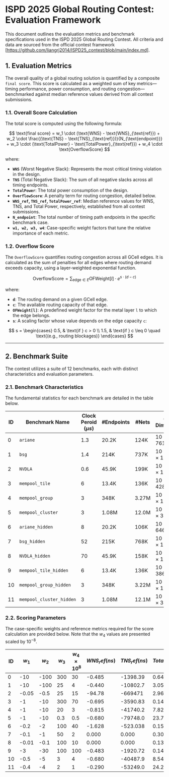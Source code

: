 # ISPD 2025 Global Routing Contest: Evaluation Framework

This document outlines the evaluation metrics and benchmark specifications used in the ISPD 2025 Global Routing Contest. All criteria and data are sourced from the official contest framework [https://github.com/liangrj2014/ISPD25_contest/blob/main/index.md].

## 1. Evaluation Metrics

The overall quality of a global routing solution is quantified by a composite `final score`. This score is calculated as a weighted sum of key metrics—timing performance, power consumption, and routing congestion—benchmarked against median reference values derived from all contest submissions.

### 1.1. Overall Score Calculation

The total score is computed using the following formula:

$$
\text{final score} = w_1 \cdot (\text{WNS} - \text{WNS}_{\text{ref}}) + w_2 \cdot \frac{(\text{TNS} - \text{TNS}_{\text{ref}})}{N_{\text{endpoint}}} + w_3 \cdot (\text{TotalPower} - \text{TotalPower}_{\text{ref}}) + w_4 \cdot \text{OverflowScore}
$$

where:
- **`WNS`** (Worst Negative Slack): Represents the most critical timing violation in the design.
- **`TNS`** (Total Negative Slack): The sum of all negative slacks across all timing endpoints.
- **`TotalPower`**: The total power consumption of the design.
- **`OverflowScore`**: A penalty term for routing congestion, detailed below.
- **`WNS_ref`, `TNS_ref`, `TotalPower_ref`**: Median reference values for WNS, TNS, and Total Power, respectively, established from all contest submissions.
- **`N_endpoint`**: The total number of timing path endpoints in the specific benchmark case.
- **`w1, w2, w3, w4`**: Case-specific weight factors that tune the relative importance of each metric.

### 1.2. Overflow Score

The `OverflowScore` quantifies routing congestion across all GCell edges. It is calculated as the sum of penalties for all edges where routing demand exceeds capacity, using a layer-weighted exponential function.

$$
\text{OverflowScore} = \sum_{\text{edge} \in E} \text{OFWeight}[l] \cdot e^{s \cdot (d-c)}
$$

where:
- **`d`**: The routing demand on a given GCell edge.
- **`c`**: The available routing capacity of that edge.
- **`OFWeight[l]`**: A predefined weight factor for the metal layer `l` to which the edge belongs.
- **`s`**: A scaling factor whose value depends on the edge capacity `c`:

$$
s = \begin{cases}
0.5, & \text{if } c > 0 \\
1.5, & \text{if } c \leq 0 \quad \text{(e.g., routing blockages)}
\end{cases}
$$

---

## 2. Benchmark Suite

The contest utilizes a suite of 12 benchmarks, each with distinct characteristics and evaluation parameters.

### 2.1. Benchmark Characteristics

The fundamental statistics for each benchmark are detailed in the table below.

| ID | Benchmark Name | Clock Peroid $(\mu s)$ | #Endpoints | #Nets | GCell Dimensions |
|----|----------------------------|--------|------------|--------|-----------------------|
| 0 | `ariane` | 1.3 | 20.2K | 124K | 10 × 761 × 761 |
| 1 | `bsg` | 1.4 | 214K | 737K | 10 × 1384 × 1384 |
| 2 | `NVDLA` | 0.6 | 45.9K | 199K | 10 × 1120 × 1120 |
| 3 | `mempool_tile` | 6 | 13.4K | 136K | 10 × 428 × 428 |
| 4 | `mempool_group` | 3 | 348K | 3.27M | 10 × 1611 × 1610 |
| 5 | `mempool_cluster` | 3 | 1.08M | 12.0M | 10 × 3175 × 3175 |
| 6 | `ariane_hidden` | 8 | 20.2K | 106K | 10 × 646 × 646 |
| 7 | `bsg_hidden` | 52 | 215K | 768K | 10 × 1384 × 1384 |
| 8 | `NVDLA_hidden` | 70 | 45.9K | 158K | 10 × 1120 × 1120 |
| 9 | `mempool_tile_hidden` | 6 | 13.4K | 136K | 10 × 386 × 386 |
| 10 | `mempool_group_hidden` | 3 | 348K | 3.22M | 10 × 1611 × 1610 |
| 11 | `mempool_cluster_hidden` | 3 | 1.08M | 12.1M | 10 × 3719 × 3719 |

### 2.2. Scoring Parameters

The case-specific weights and reference metrics required for the score calculation are provided below. Note that the $w_4$ values are presented scaled by $10^{-8}$.

| ID | $w_1$ | $w_2$ | $w_3$ | $w_4 \times 10^{8}$ | $WNS_ref (ns)$ | $TNS_ref (ns)$ | $TotalPower_{ref} (W)$ |
|----|----------|---------|---------|---------------------|----------------|----------------|----------------------|
| 0 | -10 | -100 | 300 | 30 | -0.485 | -1398.39 | 0.646 |
| 1 | -10 | -100 | 25 | 4 | -0.440 | -10802.7 | 3.05 |
| 2 | -0.05 | -0.5 | 25 | 15 | -94.78 | -669471 | 2.96 |
| 3 | -1 | -10 | 300 | 70 | -0.695 | -3590.83 | 0.146 |
| 4 | -1 | -10 | 20 | 3 | -0.815 | -41740.2 | 7.82 |
| 5 | -1 | -10 | 0.3 | 0.5 | -0.680 | -79748.0 | 23.7 |
| 6 | -0.2 | -2 | 100 | 40 | -1.628 | -523.038 | 0.156 |
| 7 | -0.1 | -1 | 50 | 2 | 0.000 | 0.000 | 0.305 |
| 8 | -0.01 | -0.1 | 100 | 10 | 0.000 | 0.000 | 0.136 |
| 9 | -3 | -30 | 100 | 100 | -0.483 | -1920.72 | 0.145 |
| 10 | -0.5 | -5 | 3 | 4 | -0.680 | -40487.9 | 8.547 |
| 11 | -0.4 | -4 | 2 | 1 | -0.290 | -53249.0 | 24.26 |
